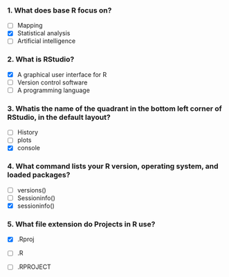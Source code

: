 ### 1. What does base R focus on?
- [ ] Mapping
- [x] Statistical analysis
- [ ] Artificial intelligence

### 2. What is RStudio?
- [x] A graphical user interface for R
- [ ] Version control software
- [ ] A programming language

### 3. Whatis the name of the quadrant in the bottom left corner of RStudio, in the default layout?

- [ ] History
- [ ] plots
- [x] console

### 4. What command lists your R version, operating system, and loaded packages?

- [ ] versions()
- [ ] Sessioninfo()
- [x] sessioninfo()

### 5. What file extension do Projects in R use?
- [x] .Rproj
- [ ] .R
- [ ] .RPROJECT

